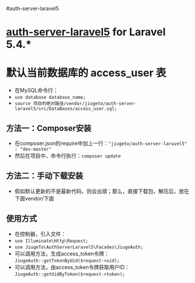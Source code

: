 #auth-server-laravel5

# [auth-server-laravel5](https://github.com/jiugeto/auth-server-laravel5) for Laravel 5.4.*

# 默认当前数据库的 access_user 表
- 在MySQL命令行：
- `use database database_name;`
- `source 项目的绝对路径/vendor/jiugeto/auth-server-laravel5/src/DataBases/access_user.sql;`

## 方法一：Composer安装
- 在composer.json的require中加上一行：`"jiugeto/auth-server-laravel5" : "dev-master"`
- 然后在项目中，命令行执行：`composer update`
## 方法二：手动下载安装
- 假如默认更新的不是最新代码，则会出错；那么，直接下载包，解压后，放在下面vendor/下面

## 使用方式
- 在控制器，引入文件：
- `use Illuminate\Http\Request;`
- `use JiugeTo\AuthServerLaravel5\Facades\JiugeAuth;`
- 可以调用方法，生成access_token令牌：`JiugeAuth::getTokenByUid($request->uid);`
- 可以调用方法，由access_token令牌获取用户ID：`JiugeAuth::getUidByToken($request->token);`